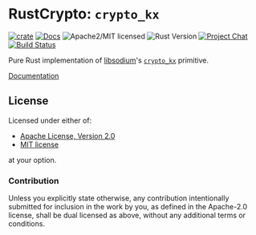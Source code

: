 # RustCrypto: `crypto_kx`

[![crate][crate-image]][crate-link]
[![Docs][docs-image]][docs-link]
![Apache2/MIT licensed][license-image]
![Rust Version][rustc-image]
[![Project Chat][chat-image]][chat-link]
[![Build Status][build-image]][build-link]

Pure Rust implementation of [libsodium]'s [`crypto_kx`] primitive.

[Documentation][docs-link]

## License

Licensed under either of:

- [Apache License, Version 2.0](http://www.apache.org/licenses/LICENSE-2.0)
- [MIT license](http://opensource.org/licenses/MIT)

at your option.

### Contribution

Unless you explicitly state otherwise, any contribution intentionally submitted
for inclusion in the work by you, as defined in the Apache-2.0 license, shall be
dual licensed as above, without any additional terms or conditions.

[//]: # "badges"
[crate-image]: https://img.shields.io/crates/v/crypto_kx.svg
[crate-link]: https://crates.io/crates/crypto_kx
[docs-image]: https://docs.rs/crypto_kx/badge.svg
[docs-link]: https://docs.rs/crypto_kx/
[license-image]: https://img.shields.io/badge/license-Apache2.0/MIT-blue.svg
[rustc-image]: https://img.shields.io/badge/rustc-1.51+-blue.svg
[chat-image]: https://img.shields.io/badge/zulip-join_chat-blue.svg
[chat-link]: https://rustcrypto.zulipchat.com/#narrow/stream/260038-AEADs
[build-image]: https://github.com/RustCrypto/nacl-compat/actions/workflows/crypto_kx.yml/badge.svg
[build-link]: https://github.com/RustCrypto/nacl-compat/actions/workflows/crypto_kx.yml

[//]: # "general links"
[libsodium]: https://doc.libsodium.org/
[`crypto_kx`]: https://libsodium.gitbook.io/doc/key_exchange
